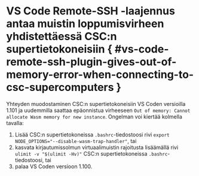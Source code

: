 # VS Code Remote-SSH -laajennus antaa muistin loppumisvirheen yhdistettäessä CSC:n supertietokoneisiin { #vs-code-remote-ssh-plugin-gives-out-of-memory-error-when-connecting-to-csc-supercomputers }

Yhteyden muodostaminen CSC:n supertietokoneisiin VS Coden versioilla 1.101 ja uudemmilla saattaa epäonnistua virheeseen `Out of memory: Cannot allocate Wasm memory for new instance`. Ongelman voi kiertää kolmella tavalla:

1. Lisää CSC:n supertietokoneissa `.bashrc`-tiedostoosi rivi `export NODE_OPTIONS="--disable-wasm-trap-handler"`, tai
2. kasvata kirjautumissolmun virtuaalimuistin rajoitusta lisäämällä rivi `ulimit -v "$(ulimit -Hv)"` CSC:n supertietokoneissa `.bashrc`-tiedostoosi, tai
3. palaa VS Coden versioon 1.100.